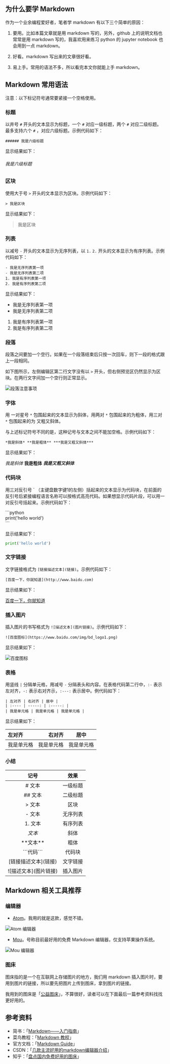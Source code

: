 ## 为什么要学 Markdown

作为一个业余编程爱好者，笔者学 markdown 有以下三个简单的原因：
1. 要用。比如本篇文章就是用 markdown 写的，另外，github 上的说明文档也常常是用 markdown 写的，我喜欢用来练习 python 的 jupyter notebook 也会用到一点 markdown。

2. 好看。markdown 写出来的文章很好看。

3. 易上手。常用的语法不多，所以看完本文你就能上手 markdown。


## Markdown 常用语法

注意：以下标记符号通常要紧接一个空格使用。

### 标题
以井号 `#` 开头的文本显示为标题，一个 `#` 对应一级标题，两个 `#` 对应二级标题。最多支持六个 `#` ，对应六级标题。示例代码如下：

```###### 我是六级标题```

显示结果如下：

###### 我是六级标题

### 区块
使用大于号 `>` 开头的文本显示为区块。示例代码如下：

```> 我是区块```

显示结果如下：
> 我是区块

### 列表
以减号 `-` 开头的文本显示为无序列表，以 `1.` `2.` 开头的文本显示为有序列表。示例代码如下：

```
- 我是无序列表第一项
- 我是无序列表第二项
1. 我是有序列表第一项
2. 我是有序列表第二项
```

显示结果如下：

- 我是无序列表第一项
- 我是无序列表第二项
1. 我是有序列表第一项
2. 我是有序列表第二项

### 段落
段落之间要加一个空行。如果在一个段落结束后只按一次回车，则下一段的格式跟上一段相同。

如下图所示，左侧编辑区第二行文字没有以 `>` 开头，但右侧预览区仍然显示为区块。在两行文字间加一个空行则正常显示。

![段落注意事项](https://upload-images.jianshu.io/upload_images/23208742-b0b9db92891003ff.PNG?imageMogr2/auto-orient/strip|imageView2/2/w/1200/format/webp)

### 字体
用 一对星号 `*` 包围起来的文本显示为斜体，用两对 `*` 包围起来的为粗体，用三对 `*` 包围起来的为 又粗又斜体。

与上述标记符号不同的是，这种记号与文本之间不能加空格。示例代码如下：

```*我是斜体* **我是粗体** ***我是又粗又斜体***```

显示结果如下：

*我是斜体* **我是粗体** ***我是又粗又斜体***

### 代码块

用三对反引号 ` （主键盘数字键1的左侧）括起来的文本显示为代码块，在前面的反引号后紧接编程语言名称可以按格式高亮代码。如果想显示代码片段，可以用一对反引号括起来。示例代码如下：

\`\`\`python    
print('hello world')  
\`\`\`

显示结果如下：
```python
print('hello world')
```

### 文字链接

文字链接格式为 `[链接描述文本](链接)`。示例代码如下：

```[百度一下，你就知道](http://www.baidu.com)```

显示结果如下：

[百度一下，你就知道](http://www.baidu.com)

### 插入图片

插入图片的书写格式为 `![描述文本](图片链接)`。示例代码如下：

```![百度图标](https://www.baidu.com/img/bd_logo1.png)```

显示结果如下：

![百度图标](https://www.baidu.com/img/bd_logo1.png)

### 表格

用竖线 `|` 分隔单元格，用减号 `-` 分隔表头和内容。在表格代码第二行中，`:-` 表示左对齐，`-:` 表示右对齐示，`:---:` 表示居中。例代码如下：

```
| 左对齐 | 右对齐 | 居中 |
| :---- | -----: | :-----: |
| 我是单元格 | 我是单元格 | 我是单元格 |
```

显示结果如下：

| 左对齐 | 右对齐 | 居中 |
| :---- | -----: | :-----: |
| 我是单元格 | 我是单元格 | 我是单元格 |

### 小结

|记号|效果|
|:-:|:-:|
|# 文本|一级标题|
|## 文本|二级标题|
|> 文本|区块|
|- 文本|无序列表|
|1. 文本|有序列表|
|*文本*|斜体|
|\*\*文本\*\*|粗体|
|\`\`\`代码\`\`\`|代码块|
|\[链接描述文本](链接)|文字链接|
|\!\[描述文本](图片链接)|插入图片|

## Markdown 相关工具推荐

### 编辑器
- [Atom](https://atom.io/)。我用的就是这款，感觉不错。

![Atom 编辑器](https://upload-images.jianshu.io/upload_images/23208742-842b9dea0d89781b.png?imageMogr2/auto-orient/strip|imageView2/2/w/1200/format/webp)

- [Mou](http://25.io/mou/)。号称目前最好用的免费 Markdown 编辑器，仅支持苹果操作系统。

![Mou 编辑器](https://upload-images.jianshu.io/upload_images/23208742-2f1327cdd537534e.PNG?imageMogr2/auto-orient/strip|imageView2/2/w/1136/format/webp)

### 图床
图床指的是一个在互联网上存储图片的地方，我们用 markdown 插入图片时，要用到图片的链接，所以要先把图片上传到图床，拿到图片的链接。

我用到的图床是「[公益图床](https://sbimg.cn/)」，不算很好，读者可以在下面最后一篇参考资料找找更好用的。

## 参考资料

- 简书：「[Markdown——入门指南](https://www.jianshu.com/p/1e402922ee32)」
- 菜鸟教程：「[Markdown 教程](https://www.runoob.com/markdown/md-tutorial.html)」
- 官方文档：「[Markdown Guide](https://www.markdownguide.org/)」
- CSDN：「[几款主流好用的markdown编辑器介绍](https://blog.csdn.net/davidhzq/article/details/100815332)」
- 知乎：「[盘点国内免费好用的图床](https://zhuanlan.zhihu.com/p/35270383)」
